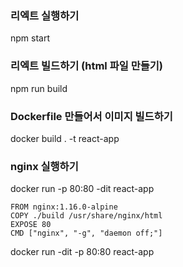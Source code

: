 ### 리엑트 실행하기
npm start

### 리엑트 빌드하기 (html 파일 만들기)
npm run build

### Dockerfile 만들어서 이미지 빌드하기
docker build . -t react-app

### nginx 실행하기
docker run -p 80:80 -dit react-app

```text
FROM nginx:1.16.0-alpine
COPY ./build /usr/share/nginx/html
EXPOSE 80
CMD ["nginx", "-g", "daemon off;"]
```

docker run -dit -p 80:80 react-app